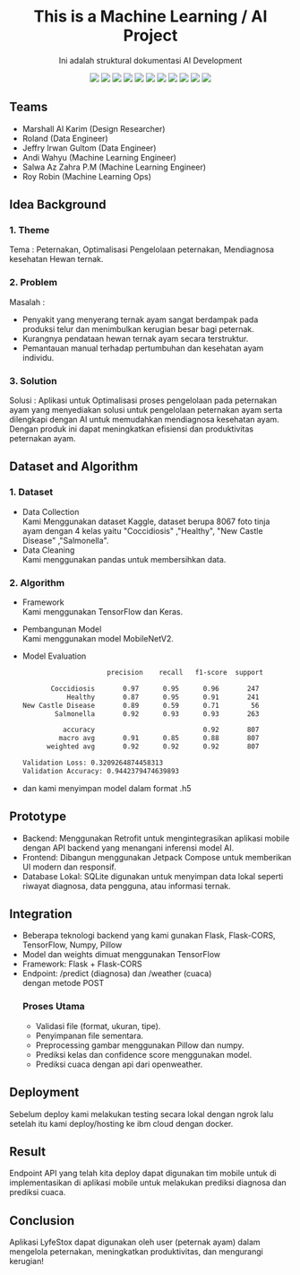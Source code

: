 <h1 align="center">  This is a Machine Learning / AI Project </h1>

<p align="center"> 
Ini adalah struktural dokumentasi AI Development
</p>

<div align="center">
    <!-- Your badges here -->
    <img src="https://img.shields.io/badge/python-3670A0?style=for-the-badge&logo=python&logoColor=ffdd54">
    <img src="https://img.shields.io/badge/jupyter-%23FA0F00.svg?style=for-the-badge&logo=jupyter&logoColor=white">
    <img src="https://img.shields.io/badge/flask-%23000.svg?style=for-the-badge&logo=flask&logoColor=white">
    <img src="https://img.shields.io/badge/TensorFlow-%23FF6F00.svg?style=for-the-badge&logo=TensorFlow&logoColor=white">
    <img src="https://img.shields.io/badge/Keras-%23D00000.svg?style=for-the-badge&logo=Keras&logoColor=white">
    <img src="https://img.shields.io/badge/scikit--learn-%23F7931E.svg?style=for-the-badge&logo=scikit-learn&logoColor=white">
    <img src="https://img.shields.io/badge/pandas-%23150458.svg?style=for-the-badge&logo=pandas&logoColor=white">
    <img src="https://img.shields.io/badge/numpy-%23013243.svg?style=for-the-badge&logo=numpy&logoColor=white">
   <img src="https://img.shields.io/badge/pillow-%23000000.svg?style=for-the-badge&logo=pillow&logoColor=white">
    <img src="https://img.shields.io/badge/kotlin-%230095D5.svg?style=for-the-badge&logo=kotlin&logoColor=white">
    <img src="https://img.shields.io/badge/sqlite-%2307405e.svg?style=for-the-badge&logo=sqlite&logoColor=white">
</div>

## Teams

- Marshall Al Karim (Design Researcher)
- Roland (Data Engineer)
- Jeffry Irwan Gultom (Data Engineer)
- Andi Wahyu (Machine Learning Engineer)
- Salwa Az Zahra P.M (Machine Learning Engineer)
- Roy Robin (Machine Learning Ops)


## Idea Background

### 1. Theme
Tema : 
Peternakan, Optimalisasi Pengelolaan peternakan, Mendiagnosa kesehatan Hewan           ternak.

### 2. Problem
Masalah : 
- Penyakit yang menyerang ternak ayam sangat berdampak pada produksi telur               dan menimbulkan kerugian besar bagi peternak. 
- Kurangnya pendataan hewan ternak ayam secara terstruktur.
- Pemantauan manual terhadap pertumbuhan dan kesehatan ayam individu.

### 3. Solution
Solusi : 
Aplikasi untuk Optimalisasi proses pengelolaan pada peternakan ayam yang               menyediakan solusi untuk pengelolaan peternakan ayam serta dilengkapi dengan           AI untuk memudahkan mendiagnosa kesehatan ayam. Dengan produk ini dapat                meningkatkan efisiensi dan produktivitas peternakan ayam.

## Dataset and Algorithm

### 1. Dataset
- Data Collection <br />
Kami Menggunakan dataset Kaggle, dataset berupa 8067 foto tinja ayam dengan 4 kelas yaitu "Coccidiosis" ,"Healthy", "New Castle Disease" ,"Salmonella".
- Data Cleaning <br />
Kami menggunakan pandas untuk membersihkan data. 


### 2. Algorithm

- Framework <br />
Kami menggunakan TensorFlow dan Keras.

- Pembangunan Model <br />
Kami menggunakan model MobileNetV2.

- Model Evaluation <br />
  ```bash
                       precision    recall   f1-score  support

         Coccidiosis       0.97      0.95      0.96       247
             Healthy       0.87      0.95      0.91       241
  New Castle Disease       0.89      0.59      0.71        56
          Salmonella       0.92      0.93      0.93       263

            accuracy                           0.92       807
           macro avg       0.91      0.85      0.88       807
        weighted avg       0.92      0.92      0.92       807
   ```

  ```bash
  Validation Loss: 0.3209264874458313
  Validation Accuracy: 0.9442379474639893
   ```
- dan kami menyimpan model dalam format .h5

## Prototype
- Backend: Menggunakan Retrofit untuk mengintegrasikan aplikasi mobile dengan API backend yang menangani inferensi model AI.
- Frontend: Dibangun menggunakan Jetpack Compose untuk memberikan UI modern dan responsif.
- Database Lokal: SQLite digunakan untuk menyimpan data lokal seperti riwayat diagnosa, data pengguna, atau informasi ternak.

## Integration
- Beberapa teknologi backend yang kami gunakan Flask, Flask-CORS, TensorFlow, Numpy, Pillow
- Model dan weights dimuat menggunakan TensorFlow
- Framework: Flask + Flask-CORS
- Endpoint: /predict (diagnosa) dan /weather (cuaca)   
      dengan metode POST
  ### Proses Utama
  - Validasi file (format, ukuran, tipe).
  - Penyimpanan file sementara.
  - Preprocessing gambar menggunakan Pillow dan numpy.
  - Prediksi kelas dan confidence score menggunakan model.
  - Prediksi cuaca dengan api dari openweather.

## Deployment
Sebelum deploy kami melakukan testing secara lokal dengan ngrok lalu setelah itu kami deploy/hosting ke ibm cloud dengan docker.

## Result
Endpoint API yang telah kita deploy dapat digunakan tim mobile untuk di implementasikan di aplikasi mobile untuk melakukan prediksi diagnosa dan prediksi cuaca.

## Conclusion
Aplikasi LyfeStox dapat digunakan oleh user (peternak ayam) dalam mengelola peternakan, meningkatkan produktivitas, dan mengurangi kerugian!  
